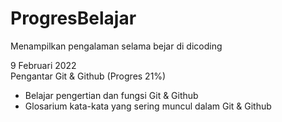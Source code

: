 # ProgresBelajar
Menampilkan pengalaman selama bejar di dicoding  

9 Februari 2022  
Pengantar Git & Github  (Progres 21%)
- Belajar pengertian dan fungsi Git & Github
- Glosarium kata-kata yang sering muncul dalam Git & Github
